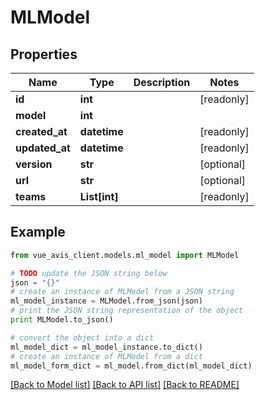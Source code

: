 # MLModel


## Properties

Name | Type | Description | Notes
------------ | ------------- | ------------- | -------------
**id** | **int** |  | [readonly] 
**model** | **int** |  | 
**created_at** | **datetime** |  | [readonly] 
**updated_at** | **datetime** |  | [readonly] 
**version** | **str** |  | [optional] 
**url** | **str** |  | [optional] 
**teams** | **List[int]** |  | [readonly] 

## Example

```python
from vue_avis_client.models.ml_model import MLModel

# TODO update the JSON string below
json = "{}"
# create an instance of MLModel from a JSON string
ml_model_instance = MLModel.from_json(json)
# print the JSON string representation of the object
print MLModel.to_json()

# convert the object into a dict
ml_model_dict = ml_model_instance.to_dict()
# create an instance of MLModel from a dict
ml_model_form_dict = ml_model.from_dict(ml_model_dict)
```
[[Back to Model list]](../README.md#documentation-for-models) [[Back to API list]](../README.md#documentation-for-api-endpoints) [[Back to README]](../README.md)


